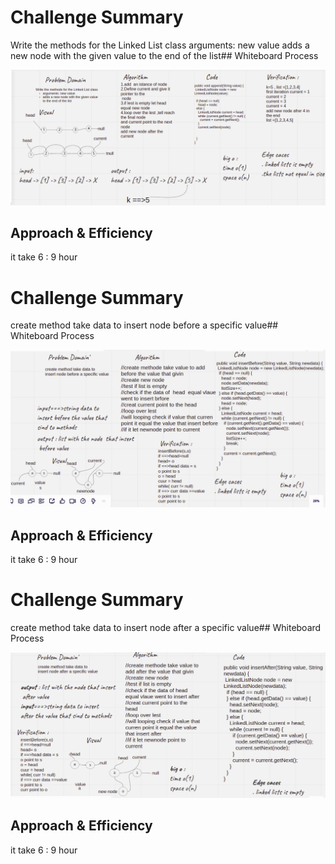 # Challenge Summary
<!-- Description of the challenge -->
Write the methods for the Linked List class
arguments: new value
adds a new node with the given value to the end of the list## Whiteboard Process
<!-- Embedded whiteboard image -->
![](../img/code061.png)

## Approach & Efficiency
it take 
6 : 9 hour
# Challenge Summary
<!-- Description of the challenge -->
create method take data to
insert node before a specific value## Whiteboard Process
<!-- Embedded whiteboard image -->
![](../img/code062.png)

## Approach & Efficiency
it take 
6 : 9 hour
# Challenge Summary
<!-- Description of the challenge -->
create method take data to
insert node after a specific value## Whiteboard Process
<!-- Embedded whiteboard image -->
![](../img/code063.png)

## Approach & Efficiency
it take 
6 : 9 hour
